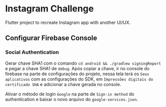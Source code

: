 # Instagram Challenge

Flutter project to recreate Instagram app with another UI/UX.

## Configurar Firebase Console

### Social Authentication

Gerar chave SHA1 com o comando `cd android && ./gradlew signingReport` e pegar a chave SHA1 de `debug`. Após copiar a chave, ir no console do firebase na parte de configurações do projeto, nessa tela terá os `Seus aplicativos` com as configurações do SDK, em `Impressões digitais do certificado SHA` e adicionar a chave gerada no console.

Ativar o método de login `Google` na parte de `Sign-in method` do authentication e baixar o novo arquivo do `google-services.json`.
